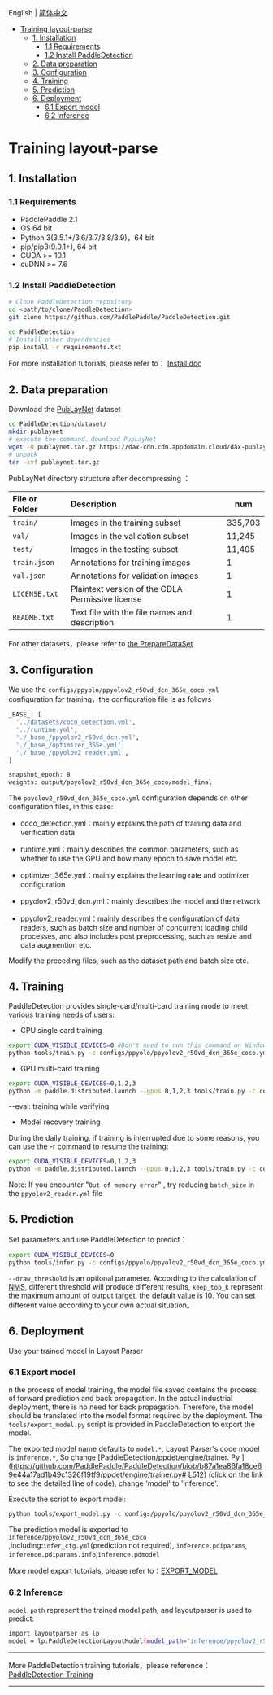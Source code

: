 English | [简体中文](train_layoutparser_model_ch.md)
- [Training layout-parse](#training-layout-parse)
  - [1.  Installation](#1--installation)
    - [1.1 Requirements](#11-requirements)
    - [1.2 Install PaddleDetection](#12-install-paddledetection)
  - [2. Data preparation](#2-data-preparation)
  - [3. Configuration](#3-configuration)
  - [4. Training](#4-training)
  - [5. Prediction](#5-prediction)
  - [6. Deployment](#6-deployment)
    - [6.1 Export model](#61-export-model)
    - [6.2 Inference](#62-inference)

# Training layout-parse

## 1.  Installation

### 1.1 Requirements

- PaddlePaddle 2.1
- OS 64 bit
- Python 3(3.5.1+/3.6/3.7/3.8/3.9)，64 bit
- pip/pip3(9.0.1+), 64 bit
- CUDA >= 10.1
- cuDNN >= 7.6

### 1.2 Install PaddleDetection

```bash
# Clone PaddleDetection repository
cd <path/to/clone/PaddleDetection>
git clone https://github.com/PaddlePaddle/PaddleDetection.git

cd PaddleDetection
# Install other dependencies
pip install -r requirements.txt
```

For more installation tutorials, please refer to： [Install doc](https://github.com/PaddlePaddle/PaddleDetection/blob/release/2.1/docs/tutorials/INSTALL_cn.md)

## 2. Data preparation

Download the [PubLayNet](https://github.com/ibm-aur-nlp/PubLayNet) dataset

```bash
cd PaddleDetection/dataset/
mkdir publaynet
# execute the command，download PubLayNet
wget -O publaynet.tar.gz https://dax-cdn.cdn.appdomain.cloud/dax-publaynet/1.0.0/publaynet.tar.gz?_ga=2.104193024.1076900768.1622560733-649911202.1622560733
# unpack
tar -xvf publaynet.tar.gz
```

PubLayNet directory structure after decompressing ：

| File or Folder | Description                                      | num     |
| :------------- | :----------------------------------------------- | ------- |
| `train/`       | Images in the training subset                    | 335,703 |
| `val/`         | Images in the validation subset                  | 11,245  |
| `test/`        | Images in the testing subset                     | 11,405  |
| `train.json`   | Annotations for training images                  |  1       |
| `val.json`     | Annotations for validation images                |  1       |
| `LICENSE.txt`  | Plaintext version of the CDLA-Permissive license |   1      |
| `README.txt`   | Text file with the file names and description    |   1      |

For other datasets，please refer to [the PrepareDataSet]((https://github.com/PaddlePaddle/PaddleDetection/blob/release/2.1/docs/tutorials/PrepareDataSet.md) )

## 3. Configuration

We use the  `configs/ppyolo/ppyolov2_r50vd_dcn_365e_coco.yml` configuration for training，the configuration file is as follows

```bash
_BASE_: [
  '../datasets/coco_detection.yml',
  '../runtime.yml',
  './_base_/ppyolov2_r50vd_dcn.yml',
  './_base_/optimizer_365e.yml',
  './_base_/ppyolov2_reader.yml',
]

snapshot_epoch: 8
weights: output/ppyolov2_r50vd_dcn_365e_coco/model_final
```
The `ppyolov2_r50vd_dcn_365e_coco.yml` configuration depends on other configuration files, in this case:

- coco_detection.yml：mainly explains the path of training data and verification data

- runtime.yml：mainly describes the common parameters, such as whether to use the GPU and how many epoch to save model etc.

- optimizer_365e.yml：mainly explains the learning rate and optimizer configuration

- ppyolov2_r50vd_dcn.yml：mainly describes the model and the  network

- ppyolov2_reader.yml：mainly describes the configuration of data readers, such as batch size and number of concurrent loading child processes, and also includes post preprocessing, such as resize and data augmention etc.


Modify the preceding files, such as the dataset path and batch size etc.

## 4. Training

PaddleDetection provides single-card/multi-card training mode to meet various training needs of users:

* GPU single card training

```bash
export CUDA_VISIBLE_DEVICES=0 #Don't need to run this command on Windows and Mac
python tools/train.py -c configs/ppyolo/ppyolov2_r50vd_dcn_365e_coco.yml
```

* GPU multi-card training

```bash
export CUDA_VISIBLE_DEVICES=0,1,2,3
python -m paddle.distributed.launch --gpus 0,1,2,3 tools/train.py -c configs/ppyolo/ppyolov2_r50vd_dcn_365e_coco.yml --eval
```

--eval: training while verifying

* Model recovery training

During the daily training, if training is interrupted due to some reasons, you can use the -r command to resume the training:

```bash
export CUDA_VISIBLE_DEVICES=0,1,2,3
python -m paddle.distributed.launch --gpus 0,1,2,3 tools/train.py -c configs/ppyolo/ppyolov2_r50vd_dcn_365e_coco.yml --eval -r output/ppyolov2_r50vd_dcn_365e_coco/10000
```

Note: If you encounter "`Out of memory error`" , try reducing `batch_size` in the `ppyolov2_reader.yml`  file

## 5. Prediction

Set parameters and use PaddleDetection to predict：

```bash
export CUDA_VISIBLE_DEVICES=0
python tools/infer.py -c configs/ppyolo/ppyolov2_r50vd_dcn_365e_coco.yml --infer_img=images/paper-image.jpg --output_dir=infer_output/ --draw_threshold=0.5 -o weights=output/ppyolov2_r50vd_dcn_365e_coco/model_final --use_vdl=Ture
```

`--draw_threshold` is an optional parameter. According to the calculation of [NMS](https://ieeexplore.ieee.org/document/1699659), different threshold will produce different results, ` keep_top_k ` represent  the maximum amount of output target, the default value is 10. You can set different value according to your own actual situation。

## 6. Deployment

Use your trained model in Layout Parser

### 6.1 Export model

n the process of model training, the model file saved contains the process of forward prediction and back propagation. In the actual industrial deployment, there is no need for back propagation. Therefore, the model should be translated into the model format required by the deployment. The `tools/export_model.py` script is provided in PaddleDetection to export the model.

The exported model name defaults to `model.*`, Layout Parser's code model is `inference.*`, So change [PaddleDetection/ppdet/engine/trainer. Py ](https://github.com/PaddlePaddle/PaddleDetection/blob/b87a1ea86fa18ce69e44a17ad1b49c1326f19ff9/ppdet/engine/trainer.py# L512) (click on the link to see the detailed line of code), change 'model' to 'inference'.

Execute the script to export model:

```bash
python tools/export_model.py -c configs/ppyolo/ppyolov2_r50vd_dcn_365e_coco.yml --output_dir=./inference -o weights=output/ppyolov2_r50vd_dcn_365e_coco/model_final.pdparams
```

The prediction model is exported to `inference/ppyolov2_r50vd_dcn_365e_coco` ,including:`infer_cfg.yml`(prediction not required), `inference.pdiparams`, `inference.pdiparams.info`,`inference.pdmodel`

More model export tutorials, please refer to：[EXPORT_MODEL](https://github.com/PaddlePaddle/PaddleDetection/blob/release/2.1/deploy/EXPORT_MODEL.md)

### 6.2 Inference

`model_path` represent  the trained model path, and layoutparser is used to predict:

```bash
import layoutparser as lp
model = lp.PaddleDetectionLayoutModel(model_path="inference/ppyolov2_r50vd_dcn_365e_coco", threshold=0.5,label_map={0: "Text", 1: "Title", 2: "List", 3:"Table", 4:"Figure"},enforce_cpu=True,enable_mkldnn=True)
```

***

More PaddleDetection training tutorials，please reference：[PaddleDetection Training](https://github.com/PaddlePaddle/PaddleDetection/blob/release/2.1/docs/tutorials/GETTING_STARTED_cn.md)

***
